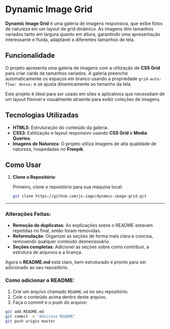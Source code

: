 # Dynamic Image Grid

**Dynamic Image Grid** é uma galeria de imagens responsiva, que exibe fotos de natureza em um layout de grid dinâmico. As imagens têm tamanhos variados tanto em largura quanto em altura, garantindo uma apresentação interessante e fluida, adaptável a diferentes tamanhos de tela.

## Funcionalidade

O projeto apresenta uma galeria de imagens com a utilização de **CSS Grid** para criar cards de tamanhos variados. A galeria preenche automaticamente os espaços em branco usando a propriedade `grid-auto-flow: dense;` e se ajusta dinamicamente ao tamanho da tela.

Este projeto é ideal para ser usado em sites e aplicativos que necessitam de um layout flexível e visualmente atraente para exibir coleções de imagens.

## Tecnologias Utilizadas

- **HTML5**: Estruturação do conteúdo da galeria.
- **CSS3**: Estilização e layout responsivo usando **CSS Grid** e **Media Queries**.
- **Imagens de Natureza**: O projeto utiliza imagens de alta qualidade de natureza, hospedadas no **Freepik**.

## Como Usar

1. **Clone o Repositório**:
   
   Primeiro, clone o repositório para sua máquina local:

   ```bash
   git clone https://github.com/js-iago/dynamic-image-grid.git


---

### Alterações Feitas:
- **Remoção de duplicatas**: As explicações sobre o README estavam repetidas no final, então foram removidas.
- **Reformulação**: Organizei as seções de forma mais clara e concisa, removendo qualquer conteúdo desnecessário.
- **Seções completas**: Adicionei as seções sobre como contribuir, a estrutura de arquivos e a licença.

Agora o **README.md** está claro, bem estruturado e pronto para ser adicionado ao seu repositório.

### Como adicionar o README:
1. Crie um arquivo chamado `README.md` no seu repositório.
2. Cole o conteúdo acima dentro deste arquivo.
3. Faça o commit e o push do arquivo:

```bash
git add README.md
git commit -m "Adiciona README"
git push origin master
